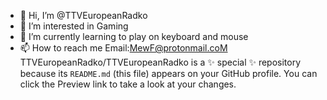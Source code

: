 - 👋 Hi, I’m @TTVEuropeanRadko
- 👀 I’m interested in Gaming
- 🌱 I’m currently learning to play on keyboard and mouse  
- 📫 How to reach me Email:MewF@protonmail.coM                                                                                                                                                                                                                              
TTVEuropeanRadko/TTVEuropeanRadko is a ✨ special ✨ repository because its `README.md` (this file) appears on your GitHub profile.
You can click the Preview link to take a look at your changes.
